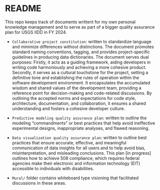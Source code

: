 # README

This repo keeps track of documents writtent for my own personal knowledge management and to serve as part of a bigger quality assurance plan for USGS IIDD in FY 2024.

* `Collaborative project constitution`: written to standardize language and minimize differences without distinctions. The document promotes standard naming conventions, tagging, and provides project-specific guidelines in producing data dictionaries. The document serves dual purposes: Firstly, it acts as a guiding framework, aiding developers in writing code harmoniously and achieving a more cohesive product. Secondly, it serves as a cultural touchstone for the project, setting a definitive tone and establishing the rules of operation within the software development environment. It encapsulates the accumulated wisdom and shared values of the development team, providing a reference point for decision-making and code-related discussions. By outlining the accepted norms and expectations for code style, architecture, documentation, and collaboration, it ensures a shared understanding and fosters a cohesive developer culture.

* `Predictive modeling quality assurance plan`: written to outline the modeling “commandments” or best practices that help avoid ineffective experimental designs, inappropriate analyses, and flawed reasoning.

* `Data visualization quality assurance plan`: written to outline best practices that ensure accurate, effective, and meaningful communication of data insights for all users and to help avoid bias, misinterpretation, and misleading conclusions. This plan [in progress] outlines how to achieve 508 compliance, which requires federal agencies make their electronic and information technology (EIT) accessible to individuals with disabilities.

* `Mural/` folder contains whiteboard type visioning that facilitated discussions in these areas. 

